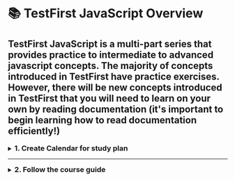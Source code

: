 # 📚 TestFirst JavaScript Overview

## TestFirst JavaScript is a multi-part series that provides practice to intermediate to advanced javascript concepts. The majority of concepts introduced in TestFirst have practice exercises. However, there will be new concepts introduced in TestFirst that you will need to learn on your own by reading documentation (it's important to begin learning how to read documentation efficiently!)

<details><summary><h3 style="display:inline">1. Create Calendar for study plan</h3></summary>

- This is a sample calendar for the JS-Foundation course. You can use this template to create a customized study schedule that fits your needs. The plan consists 5 days a week, with Saturday and Sunday off.

- Recommended Study Plan: Dedicate at least 8 hours per day to each topic: 2 hours for studying lecture notes and 6 hours for practicing exercises. By following this plan, you can complete all exercises in approximately 16 days (2 weeks).

- Alternative Study Plan-1 (4 Hours Per Day): If you can only commit to 4 hours a day, allocate 2 hour for studying the lecture notes and 2 hours for exercises. In this case, you will need around 32 days(approximately 1 month) to finish all exercises.

- Alternative Study Plan-2 (1 Day Per Week): If you prefer studying only one day per week, dedicate 8 hours on that day. With this schedule, you can complete the one part testcases in two weeks, finishing all exercises in around of 16 weeks(approximately 4 month) to complete the exercises.

- You can use this <a href="https://docs.google.com/spreadsheets/d/1vMabsY-QTrwE7oFtdHixHACtz7vJL9n7qYlqVrXeyNM/copy" target="_blank">spreadsheet</a> to track your JS-Foundation progress. Save a copy of the spreadsheet to your account. Then, in the Timeline sheet, enter your start date and
  the number of hours you plan to study each week. As you finish each course, update the Actual End Date column in the Curriculum Data sheet, without changing the Planned Start Date or Planned End Date columns. The spreadsheet will automatically update and provide revised completion estimates
  based on the dates you enter.

---

## Suggested sample schedule

| **Day** | **8-Hours Daily Plan**(2 Weeks)                 | **4-Hours Daily Plan**(1 Month)                 | **1-Day Weekly Plan**(4 Months)                 |
| ------- | ----------------------------------------------- | ----------------------------------------------- | ----------------------------------------------- |
| Day 1   | Test first part-1: Lecture Notes & Exercises    | Test first part-1: Lecture Notes & Exercises    | Test first part-1: Lecture Notes & Exercises    |
| Day 2   | Test first part-1: Exercises                    | Test first part-1: Exercises                    | -                                               |
| Day 3   | Test first part-2: Lecture Notes & Exercises    | Test first part-1: Exercises                    | -                                               |
| Day 4   | Test first part-2: Exercises                    | Test first part-1: Exercises                    | -                                               |
| Day 5   | Test first part-2: Exercises                    | Test first part-2: Lecture Notes & Exercises    | -                                               |
| Day 6   | Weekend activity: Check point test first part-1 | Weekend activity: Check point test first part-1 | Weekend activity: Check point test first part-1 |
| Day 7   | Weekend activity: Check point test first part-1 | Weekend activity: Check point test first part-1 | Weekend activity: Check point test first part-1 |
| Day 8   | Test first part-3: Lecture Notes & Exercises    | Test first part-2: Exercises                    | Test first part-1: Exercises                    |
| Day 9   | Test first part-3: Exercises                    | Test first part-2: Exercises                    | -                                               |
| Day 10  | Test first part-3: Exercises                    | Test first part-2: Exercises                    | -                                               |
| Day 11  | Introduction: Html, Css, Dom & Exercises        | Test first part-2: Exercises                    | -                                               |
| Day 12  | Whack a mole: Lecture Notes & Exercises         | Test first part-3: Lecture Notes & Exercises    | -                                               |
| Day 13  | Weekend activity: check point test first part-2 | Weekend activity: Check point test first part-1 | Weekend activity: check point test first part-2 |
| Day 14  | Weekend activity: check point test first part-3 | Weekend activity: Check point test first part-1 | Weekend activity: check point test first part-3 |
| Day 15  | Pixelate: Lecture Notes & Exercises             | Test first part-3: Exercises                    | Test first part-2: Lecture Notes & Exercises    |
| Day 16  | Pixelate: Exercises                             | Test first part-3: Exercises                    | -                                               |
| Day 17  | Game of life: Lecture Notes & Exercises         | Test first part-3: Exercises                    | -                                               |
| Day 18  | Game of life: Exercises                         | Test first part-3: Exercises                    | -                                               |
| Day 19  | Coffee clicker: Lecture Notes & Exercises       | Introduction: Html, Css, Dom & Exercises        | -                                               |
| Day 20  | -                                               | Weekend activity: check point test first part-2 | -                                               |
| Day 21  | -                                               | Weekend activity: check point test first part-2 | -                                               |
| Day 22  | Coffee clicker: Exercises                       | Introduction: Exercises                         | Test first part-2: Exercises                    |
| Day 23  | -                                               | Whack a mole: Lecture Notes & Exercises         | -                                               |
| Day 24  | -                                               | Whack a mole: Exercises                         | -                                               |
| Day 25  | -                                               | Pixelate: Lecture Notes & Exercises             | -                                               |
| Day 26  | -                                               | Pixelate: Exercises                             | -                                               |
| Day 27  | -                                               | Weekend activity: check point test first part-3 | -                                               |
| Day 28  | -                                               | Weekend activity: check point test first part-3 | -                                               |
| Day 29  | -                                               | Pixelate: Exercises                             | Test first part-2: Exercises                    |
| Day 30  | -                                               | Pixelate: Exercises                             | -                                               |
| Day 31  | -                                               | Game of life: Lecture Notes & Exercises         | -                                               |
| Day 32  | -                                               | Game of life: Exercises                         | -                                               |
| Day 33  | -                                               | Game of life: Exercises                         | -                                               |
| Day 34  | -                                               | -                                               | -                                               |
| Day 35  | -                                               | -                                               | -                                               |
| Day 36  | -                                               | Game of life: Exercises                         | Test first part-3: Lecture Notes & Exercises    |
| Day 37  | -                                               | Coffee clicker: Lecture Notes & Exercises       | -                                               |
| Day 38  | -                                               | Coffee clicker: Exercises                       | -                                               |
| Day 39  | -                                               | Coffee clicker: Exercises                       | -                                               |
| Day 40  | -                                               | Coffee clicker: Exercises                       | -                                               |
| ...     | -                                               | -                                               | -                                               |
| ...     | -                                               | -                                               | -                                               |
| Day 43  | -                                               | -                                               | Test first part-3: Exercises                    |
| ...     | -                                               | -                                               | ...                                             |
| Day 50  | -                                               | -                                               | Test first part-3: Exercises                    |
| ...     | -                                               | -                                               | ...                                             |
| Day 57  | -                                               | -                                               | Introduction: Html, Css, Dom & Exercises        |
| ...     | -                                               | -                                               | ...                                             |
| Day 64  | -                                               | -                                               | Whack a mole: Lecture Notes & Exercises         |
| ...     | -                                               | -                                               | ...                                             |
| Day 71  | -                                               | -                                               | Pixelate: Lecture Notes & Exercises             |
| ...     | -                                               | -                                               | ...                                             |
| Day 78  | -                                               | -                                               | Pixelate: Exercises                             |
| ...     | -                                               | -                                               | ...                                             |
| Day 85  | -                                               | -                                               | Game of life: Lecture Notes & Exercises         |
| ...     | -                                               | -                                               | ...                                             |
| Day 92  | -                                               | -                                               | Game of life: Exercises                         |
| ...     | -                                               | -                                               | ...                                             |
| Day 99  | -                                               | -                                               | Coffee clicker: Lecture Notes & Exercises       |
| ...     | -                                               | -                                               | ...                                             |
| 106     | -                                               | -                                               | Coffee clicker: Exercises                       |

</details>

---

<details><summary><h3 style="display:inline">2. Follow the course guide</h3></summary>

<details><summary><h3 style="display:inline">i. Setting up the repository</h3></summary>

### Before beginning your assignment, make sure you have completed these steps:

1. Forked & cloned the TestFirst repository.
2. Installed node and a text editor.

### Setup Test First

- **[Fork the repository to your personal GitHub Account](https://github.com/TEJ-Fellowship/js-foundations/)**
- **Clone** the repository to your local machine
- Install the VSCode [ESLint](https://marketplace.visualstudio.com/items?itemName=dbaeumer.vscode-eslint) and [Prettier](https://marketplace.visualstudio.com/items?itemName=esbenp.prettier-vscode) Extensions (if they aren't already installed)
- Run the command `npm install` inside each of the numbered directories inside the 'tests' directory (e.g. tests/1-testfirst-part-1)
- Run `testem` with the `npm run test` command or `npx testem` command

### Run Testem with npx testem

In your TestFirst directory run the command:

```sh
$ npm run test
```

OR

```sh

$ npx testem

```

After `testem` initiates, connect to `http//localhost:7357` in your web browser and your test specs will load.

</details>

---

<details><summary><h3 style="display:inline">ii. Foundations</h3></summary>

### **_testfirst-part-1_**

<details><summary>Click to expand</summary>
<details><summary>TO STUDY: Click to expand</summary>

- Object creation
  - [Object.assign()](https://developer.mozilla.org/en-US/docs/Web/JavaScript/Reference/Global_Objects/Object/assign)
  ```
  let clone = Object.assign({}, objToClone)
  ```
  - [Object.create()](https://developer.mozilla.org/en-US/docs/Web/JavaScript/Reference/Global_Objects/Object/create)
  ```
  let parentObject = {name: "niru", grade:"masters"}
  let childObject = Object.create(parentObject)
  ```
  - Factory functions
  ```
  function makeStudent(name, grade) {
    let newStudent = {name, grade}
    return newStudent
  }
  let niru = makeStudent('niru', 'masters')
  ```
- New syntax / shortcuts

  - [Spread syntax (for arrays & objects)](https://developer.mozilla.org/en-US/docs/Web/JavaScript/Reference/Operators/Spread_syntax)

  ```
  let arrA = [1, [2,3], 4]
  let arrB = [4, 5, 6]
  let arrC = [20, ...arrA, arrB]

  let objA = {name: 'niru', grade: 'masters'}
  let objB = {age: 25}
  let objC = {age: 22, ...objA, objC}
  ```

  - [Shorthand object notations](https://attacomsian.com/blog/javascript-object-property-shorthand)

  ```
  let name = "niru"
  let grade = "masters"

  let niru = {name, grade}
  ```

- Preview

  - [\_\_proto\_\_](https://developer.mozilla.org/en-US/docs/Web/JavaScript/Reference/Global_Objects/Object/proto)
  </details>

<details><summary>LECTURE NOTES: Click to expand</summary>

- [Object assign / Factory functions](lecture-notes/testfirst-part-1-object-assign-factory-function.js)
- [Object create / **proto**](lecture-notes/testfirst-part-1-object-create-proto.js)

</details>

<details><summary>TODO: Click to expand</summary>

- [testfirst part 1](tests/1-testfirst-part-1/)
- [checkpoint part 1 (optional)](tests/2-checkpoint-pt-1/)

</details>

<details><summary>SOLUTIONS (only look if needed): Click to expand</summary>

- [testfirst part 1](solutions/testfirst-part-1/)

</details>
</details>
</br>

### **_testfirst-part-2_**

<details><summary>Click to expand</summary>
<details><summary>TO STUDY: Click to expand</summary>

- [Arrow Function](https://developer.mozilla.org/en-US/docs/Web/JavaScript/Reference/Functions/Arrow_functions)

```
const sayHello = (name) => `hello ${name}!`
console.log(sayHello('Pitamber'))
```

- [Constructor function](readings/testfirst-part-2-constructor.md)

```
function FourWheeler(fwType) {
    this.numberOfWheels = 4
    this.type = fwType
}

let car = new FourWheeler('car')
```

- Adding a prototype function to the constructor function

```
FourWheeler.prototype.honk = () => console.log('honk');
FourWheeler.prototype.setType = (newType) => this.type = newType;
```

- [the `arguments` parameter](https://developer.mozilla.org/en-US/docs/Web/JavaScript/Reference/Functions/arguments)

```
function someFunc() {
  console.log(arguments);
}

someFunc('hello', 'there', 'you');
```

### Array methods (functional)

- [forEach](https://developer.mozilla.org/en-US/docs/Web/JavaScript/Reference/Global_Objects/Array/forEach)
- [Map](https://developer.mozilla.org/en-US/docs/Web/JavaScript/Reference/Global_Objects/Array/map)
- [Filter](https://developer.mozilla.org/en-US/docs/Web/JavaScript/Reference/Global_Objects/Array/filter)
- [Reduce](https://developer.mozilla.org/en-US/docs/Web/JavaScript/Reference/Global_Objects/Array/reduce)
- [Some](https://developer.mozilla.org/en-US/docs/Web/JavaScript/Reference/Global_Objects/Array/some)
- [Every](https://developer.mozilla.org/en-US/docs/Web/JavaScript/Reference/Global_Objects/Array/every)
- [Includes](https://developer.mozilla.org/en-US/docs/Web/JavaScript/Reference/Global_Objects/Array/includes)

</details>

<details><summary>LECTURE NOTES: Click to expand</summary>

- [Arrow function](lecture-notes/testfirst-part-2-arrow-function.js)
- [Array methods / arguments ](lecture-notes/testfirst-part-2.js)

</details>

<details><summary>TODO: Click to expand</summary>

- [testfirst part 2](tests/3-testfirst-part-2/)
- [checkpoint part 2 (optional)](tests/5-checkpoint-pt-2/)

</details>

<details><summary>SOLUTIONS (only look if needed): Click to expand</summary>

- [testfirst part 2](solutions/testfirst-part-2/)

</details>
</details>
</br>

### **_testfirst-part-3_**

<details><summary>Click to expand</summary>
<details><summary>TO STUDY: Click to expand</summary>

- [Class](readings/testfirst-part-3-classes.md)

```
class Student {
  constructor(name, grade) {
    this.name = name;
    this.grade = grade;
  }

  sayHello() {
    return `My name is ${this.name}`;
  }
}

let newStudent = new Student('niru', 'masters')
```

- [Extending a class](https://developer.mozilla.org/en-US/docs/Web/JavaScript/Reference/Classes/extends)

```
class TEJstudent extends Student {
  constructor(name, grade) {
    super(name, grade);

    this.isTEJfellow = true;
  }

  schoolLocation() {
    return "The school is in Pasayard"
  }
}
```

- [this.constructor.name](https://bobbyhadz.com/blog/javascript-get-class-name-of-object): will print the name of class that the instance was created from

</details>

<details><summary>LECTURE NOTES: Click to expand</summary>

- [testfirst part 3](lecture-notes/testfirst-part-3.js)

</details>

<details><summary>TODO: Click to expand</summary>

- [testfirst part 3](tests/6-testfirst-part-3/)
- [vanishing man](tests/4-vanishing-man/)
  - string methods: be familiar with methods such as [split](https://www.programiz.com/javascript/library/string/split)
  - array methods: be familiar with array methods mentioned above
- [testfirst review](tests/7-testfirst-review/)
- [checkpoint final (optional)](tests/8-checkpoint-final/)

</details>

<details><summary>SOLUTIONS (only look if needed): Click to expand</summary>

- [testfirst part 3](solutions/testfirst-part-3/)
- [vanishing man](solutions/vanishing-man/)
- [testfirst review](solutions/testfirst-review/)

</details>
</details>
</br>

### **_HTML / CSS_**

<details><summary>Click to expand</summary>
<details><summary>TO STUDY: Click to expand</summary>

- [HTML / CSS](readings/html-css.md)

</details>

<details><summary>LECTURE NOTES: Click to expand</summary>

</details>

<details><summary>TODO: Click to expand</summary>

- [PART 1 (HTML / CSS) of guessing game](tests/9-guessing-game/)

</details>

<details><summary>SOLUTIONS (only look if needed): Click to expand</summary>

- [guessing game](solutions/guessing-game/)

</details>
</details>
</br>

### **_DOM_**

<details><summary>Click to expand</summary>
<details><summary>TO STUDY: Click to expand</summary>

### Concepts to know for this exercise

- [DOM](readings/dom.md)
- [Math.random()](https://developer.mozilla.org/en-US/docs/Web/JavaScript/Reference/Global_Objects/Math/random)
- [Math.ceil()](https://developer.mozilla.org/en-US/docs/Web/JavaScript/Reference/Global_Objects/Math/ceil)
- [Math.abs()](https://developer.mozilla.org/en-US/docs/Web/JavaScript/Reference/Global_Objects/Math/abs)
- For shuffle, you can copy paste the final function [here](https://bost.ocks.org/mike/shuffle/)
</details>

<details><summary>LECTURE NOTES: Click to expand</summary>

</details>

<details><summary>TODO: Click to expand</summary>

- [PART 2 (DOM) of guessing game](tests/9-guessing-game/)

</details>

<details><summary>SOLUTIONS (only look if needed): Click to expand</summary>

- [guessing game](solutions/guessing-game/)

</details>
</details>
</br>
</details>

---

<details><summary><h3 style="display:inline">iii. Vanilla JavaScript projects</h3></summary>

### **_WHACK-A-MOLE_**

<details><summary>Click to expand</summary>
<details><summary>TO STUDY: Click to expand</summary>

### Concepts to learn for this exercise

- `addEventlistener` will pass the `event` as argument to it's function in

```js
myElement.addEventlistener("click", function (e) {
  console.dir(e);
});
```

- [event propagation](https://www.loginradius.com/blog/engineering/javascript-events-bubbling-capturing-and-propagation/)
  - [event bubbling](https://developer.mozilla.org/en-US/docs/Learn/JavaScript/Building_blocks/Events#event_bubbling)
  - [event capture](https://developer.mozilla.org/en-US/docs/Learn/JavaScript/Building_blocks/Events#event_capture)
- [event delegation](https://developer.mozilla.org/en-US/docs/Learn/JavaScript/Building_blocks/Events#event_delegation)

### Advanced concepts

- clearInterval
- removeEventListener

### Methods you will need to use

- `document.querySelectorAll`
- _element_.classList
- _element_.classList.toggle(_className_)
- `setInterval`(_function_, _time in milliseconds_)

</details>
<details><summary>LECTURE NOTES: Click to expand</summary>

- [Whack a mole](https://github.com/TEJ-Fellowship/whack-a-mole/blob/lecture-notes-20230703/index.js)

</details>
<details><summary>TODO: Click to expand</summary>

- [Instructions for whack-a-mole](readings/whack-a-mole.md)
- please fork this [repository](https://github.com/TEJ-Fellowship/whack-a-mole) to start your solution

</details>
<details><summary>SOLUTIONS (only look if needed): Click to expand</summary>

- the basic solution is in the [solution](https://github.com/TEJ-Fellowship/whack-a-mole/tree/solution) branch
- the solution with timer is in the [solution with timer](https://github.com/TEJ-Fellowship/whack-a-mole/tree/solutionWithTimer) branch

</details>
</details>
<br/>

### **_PIXELATE_**

<details><summary>Click to expand</summary>
<details><summary>TO STUDY: Click to expand</summary>

### Concepts to know for this exercise

- styling - [height](https://developer.mozilla.org/en-US/docs/Web/CSS/height), [width](https://developer.mozilla.org/en-US/docs/Web/CSS/width), [background-color](https://developer.mozilla.org/en-US/docs/Web/CSS/background-color)
- [document.createElement](https://developer.mozilla.org/en-US/docs/Web/API/Document/createElement)
- [parentElement.appendChild(newElement)](https://developer.mozilla.org/en-US/docs/Web/API/Node/appendChild)
- HTML elements [tr](https://developer.mozilla.org/en-US/docs/Web/HTML/Element/tr) and [td](https://developer.mozilla.org/en-US/docs/Web/HTML/Element/td)

</details>
<details><summary>LECTURE NOTES: Click to expand</summary>

[Pixelate lecture notes](https://github.com/TEJ-Fellowship/pixelate/blob/lecture-notes-202305/script.js)

</details>
<details><summary>TODO: Click to expand</summary>

- [Instructions for pixelate](readings/pixelate.md)
- please fork this [repository](https://github.com/TEJ-Fellowship/pixelate) to start your solution

</details>
<details><summary>SOLUTIONS (only look if needed): Click to expand</summary>

- [Solution for pixelate](https://github.com/TEJ-Fellowship/pixelate.solution)

</details>
</details>
<br/>

### **_GAME-OF-LIFE_**

<details><summary>Click to expand</summary>
<details><summary>TO STUDY: Click to expand</summary>

### Concepts to know for this exercise

- what is ['game of life'](https://en.wikipedia.org/wiki/Conway's_Game_of_Life)?
- [_Element_.dataset](https://developer.mozilla.org/en-US/docs/Web/API/HTMLElement/dataset) attribute
- how can we include js script at the top of our index.html? what does the keyword [`defer`](https://www.w3schools.com/tags/att_script_defer.asp) do?

</details>
<details><summary>LECTURE NOTES: Click to expand</summary>
</details>
<details><summary>TODO: Click to expand</summary>

- [See what you will be building](https://tej-fellowship.github.io/game-of-life.solution/)
- [Instructions for game-of-life](readings/game-of-life.md)
- please fork this [repository](https://github.com/TEJ-Fellowship/game-of-life) to start your project

</details>
<details><summary>SOLUTIONS (only look if needed): Click to expand</summary>

- [Solution for game-of-life](https://github.com/TEJ-Fellowship/game-of-life.solution)

</details>
</details>
<br/>

### **_COFFEE-CLICKER_**

<details><summary>Click to expand</summary>
<details><summary>TO STUDY: Click to expand</summary>

- [_String_.split](https://developer.mozilla.org/en-US/docs/Web/JavaScript/Reference/Global_Objects/String/split)
- [Removing all children from an element](https://developer.mozilla.org/en-US/docs/Web/API/Node/removeChild)
- [Using localStorage](https://developer.mozilla.org/en-US/docs/Web/API/Window/localStorage)

</details>
<details><summary>LECTURE NOTES: Click to expand</summary>
</details>
<details><summary>TODO: Click to expand</summary>

- [See what you will be building](https://TEJ-Fellowship.github.io/coffee-clicker.solution/)
- [Instructions for coffee-clicker](https://github.com/TEJ-Fellowship/coffee-clicker/blob/main/README.md)
- please fork this [repository](https://github.com/TEJ-Fellowship/coffee-clicker) to start your project

</details>
<details><summary>SOLUTIONS (only look if needed): Click to expand</summary>

- [Solution for coffee-clicker](https://github.com/TEJ-Fellowship/coffee-clicker.solution)

</details>
</details>
</details>
</details>
